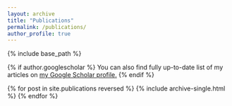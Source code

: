 ```yaml
---
layout: archive
title: "Publications"
permalink: /publications/
author_profile: true
---
```


{% include base_path %}

{% if author.googlescholar %}
  You can also find fully up-to-date list of my articles on <u><a href="{{author.googlescholar}}">my Google Scholar profile</a>.</u>
{% endif %}

{% for post in site.publications reversed %}
  {% include archive-single.html %}
{% endfor %}
